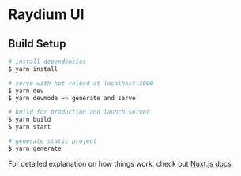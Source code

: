 # Raydium UI

## Build Setup

```bash
# install dependencies
$ yarn install

# serve with hot reload at localhost:3000
$ yarn dev
$ yarn devmode => generate and serve

# build for production and launch server
$ yarn build
$ yarn start

# generate static project
$ yarn generate
```

For detailed explanation on how things work, check out [Nuxt.js docs](https://nuxtjs.org).
